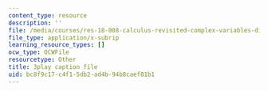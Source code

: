 ```yaml
---
content_type: resource
description: ''
file: /media/courses/res-18-008-calculus-revisited-complex-variables-differential-equations-and-linear-algebra-fall-2011/bc8f9c17c4f15db2ad4b94b8caef81b1_6UXba5MKsfc.vtt
file_type: application/x-subrip
learning_resource_types: []
ocw_type: OCWFile
resourcetype: Other
title: 3play caption file
uid: bc8f9c17-c4f1-5db2-ad4b-94b8caef81b1
---
```

